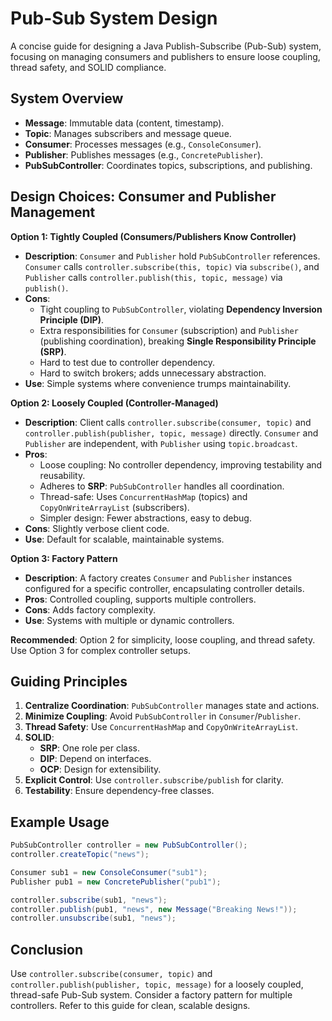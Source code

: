 # Pub-Sub System Design

A concise guide for designing a Java Publish-Subscribe (Pub-Sub) system, focusing on managing consumers and publishers to ensure loose coupling, thread safety, and SOLID compliance.

## System Overview
- **Message**: Immutable data (content, timestamp).
- **Topic**: Manages subscribers and message queue.
- **Consumer**: Processes messages (e.g., `ConsoleConsumer`).
- **Publisher**: Publishes messages (e.g., `ConcretePublisher`).
- **PubSubController**: Coordinates topics, subscriptions, and publishing.

## Design Choices: Consumer and Publisher Management

**Option 1: Tightly Coupled (Consumers/Publishers Know Controller)**
- **Description**: `Consumer` and `Publisher` hold `PubSubController` references. `Consumer` calls `controller.subscribe(this, topic)` via `subscribe()`, and `Publisher` calls `controller.publish(this, topic, message)` via `publish()`.
- **Cons**:
  - Tight coupling to `PubSubController`, violating **Dependency Inversion Principle (DIP)**.
  - Extra responsibilities for `Consumer` (subscription) and `Publisher` (publishing coordination), breaking **Single Responsibility Principle (SRP)**.
  - Hard to test due to controller dependency.
  - Hard to switch brokers; adds unnecessary abstraction.
- **Use**: Simple systems where convenience trumps maintainability.

**Option 2: Loosely Coupled (Controller-Managed)**
- **Description**: Client calls `controller.subscribe(consumer, topic)` and `controller.publish(publisher, topic, message)` directly. `Consumer` and `Publisher` are independent, with `Publisher` using `topic.broadcast`.
- **Pros**:
  - Loose coupling: No controller dependency, improving testability and reusability.
  - Adheres to **SRP**: `PubSubController` handles all coordination.
  - Thread-safe: Uses `ConcurrentHashMap` (topics) and `CopyOnWriteArrayList` (subscribers).
  - Simpler design: Fewer abstractions, easy to debug.
- **Cons**: Slightly verbose client code.
- **Use**: Default for scalable, maintainable systems.

**Option 3: Factory Pattern**
- **Description**: A factory creates `Consumer` and `Publisher` instances configured for a specific controller, encapsulating controller details.
- **Pros**: Controlled coupling, supports multiple controllers.
- **Cons**: Adds factory complexity.
- **Use**: Systems with multiple or dynamic controllers.

**Recommended**: Option 2 for simplicity, loose coupling, and thread safety. Use Option 3 for complex controller setups.

## Guiding Principles
1. **Centralize Coordination**: `PubSubController` manages state and actions.
2. **Minimize Coupling**: Avoid `PubSubController` in `Consumer`/`Publisher`.
3. **Thread Safety**: Use `ConcurrentHashMap` and `CopyOnWriteArrayList`.
4. **SOLID**:
   - **SRP**: One role per class.
   - **DIP**: Depend on interfaces.
   - **OCP**: Design for extensibility.
5. **Explicit Control**: Use `controller.subscribe/publish` for clarity.
6. **Testability**: Ensure dependency-free classes.

## Example Usage
```java
PubSubController controller = new PubSubController();
controller.createTopic("news");

Consumer sub1 = new ConsoleConsumer("sub1");
Publisher pub1 = new ConcretePublisher("pub1");

controller.subscribe(sub1, "news");
controller.publish(pub1, "news", new Message("Breaking News!"));
controller.unsubscribe(sub1, "news");
```

## Conclusion
Use `controller.subscribe(consumer, topic)` and `controller.publish(publisher, topic, message)` for a loosely coupled, thread-safe Pub-Sub system. Consider a factory pattern for multiple controllers. Refer to this guide for clean, scalable designs.